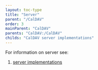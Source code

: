 ```yaml
---
layout: toc-type
title: "Server"
parent: "/CalDAV"
order: 3
mainParent: "CalDAV"
parents: "CalDAV:/CalDAV"
childs: "CalDAV server implementations"
---
```


For information on server see:

1. [server implementations](/CalDAV/Server-Implementations/)
